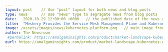 ```yaml
---		
layout: post    // Use "post" layout for both news and blog posts		
type: news      // Use "news" type to segragate news from blog posts		
date:   2020-10-29 12:00:00 +0000   // the published date of the news article		
title:  "Meshery Provides the Service Mesh Management Plane and Kubernetes Evolves into an Enterprise Platform"     // title of the news article		
image: /assets/images/news/kubernetes-platform.png   // main image from news article	
author: The Newsroom
 #permalink: https://amalgaminsights.com/product/market-landscape-kubernetes-evolves-into-an-enterprise-platform/
eurl: https://amalgaminsights.com/product/market-landscape-kubernetes-evolves-into-an-enterprise-platform/
--- 		
```

 
